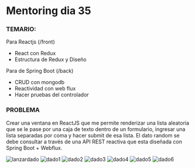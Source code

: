 # Mentoring dia 35

### TEMARIO: 

Para Reactjs (/front)
- React con Redux
- Estructura de Redux y Diseño

Para de Spring Boot (/back)
- CRUD con mongodb
- Reactividad con web flux
- Hacer pruebas del controlador


### PROBLEMA

Crear una ventana en ReactJS que me permite renderizar una lista aleatoria que se le pase por una caja de texto dentro de un formulario, ingresar una lista separadas por coma y hacer submit de esa lista. El dato random se debe consultar a través de una API REST reactiva que esta diseñada con Spring Boot + Webflux. 

![lanzardado](https://user-images.githubusercontent.com/52146620/160242640-9e88b8ea-d1b6-4152-801e-7005121f4dc3.PNG)
![dado1](https://user-images.githubusercontent.com/52146620/160240778-a2883781-e593-4421-b471-249279adc7a3.png)
![dado2](https://user-images.githubusercontent.com/52146620/160240782-1c48afd1-182b-432a-b8cf-11e9fa752917.png)
![dado3](https://user-images.githubusercontent.com/52146620/160240784-051c7ef6-1671-451b-bf69-3d53e968d12c.png)
![dado4](https://user-images.githubusercontent.com/52146620/160240786-bb01c7de-8c19-4b61-a10a-712ed46f7cb7.png)
![dado5](https://user-images.githubusercontent.com/52146620/160240789-145198d4-0482-4c5c-9711-d5a026221a1c.png)
![dado6](https://user-images.githubusercontent.com/52146620/160240792-c3d8ac4a-1611-42c2-960a-5a0634e97e56.png)


